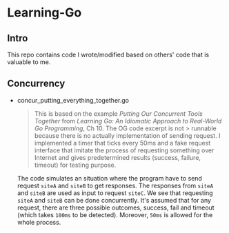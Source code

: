 # Learning-Go

## Intro
This repo contains code I wrote/modified based on others' code that is valuable to me.

## Concurrency  
- concur_putting_everything_together.go

  >This is based on the example *Putting Our Concurrent Tools Together* from *Learning Go: An Idiomatic Approach to Real-World Go Programming*, Ch 10. The OG code excerpt is not > runnable because there is no actually implementation of sending request. I implemented a timer that ticks every 50ms and a fake request interface that imitate the process of requesting something over Internet and gives predetermined results (success, failure, timeout) for testing purpose.
  
  The code simulates an situation where the program have to send request `siteA` and `siteB` to get responses. The responses from `siteA` and `siteB` are used as input to request `siteC`. We see that requesting `siteA` and `siteB` can be done concurrently. It's assumed that for any request, there are three possible outcomes, success, fail and timeout (which takes `100ms` to be detected). Moreover, `50ms` is allowed for the whole process.
